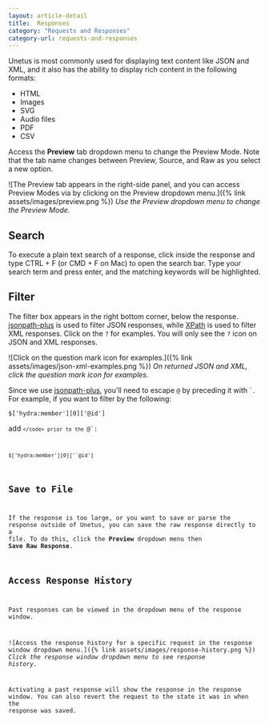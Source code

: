 ```yaml
---
layout: article-detail
title:  Responses
category: "Requests and Responses"
category-url: requests-and-responses
---
```


Unetus is most commonly used for displaying text content like JSON and XML, and it also has the ability to display rich content in the following formats:

* HTML
* Images
* SVG
* Audio files
* PDF
* CSV

Access the **Preview** tab dropdown menu to change the Preview Mode. Note that the tab name changes between Preview, Source, and Raw as you select a new option. 

![The Preview tab appears in the right-side panel, and you can access Preview Modes via by clicking on the Preview dropdown menu.]({% link assets/images/preview.png %})
_Use the Preview dropdown menu to change the Preview Mode._

## Search

To execute a plain text search of a response, click inside the response and type CTRL + F (or CMD + F on Mac) to open the search bar. Type your search term and press enter, and the matching keywords will be highlighted.

## Filter

The filter box appears in the right bottom corner, below the response. [jsonpath-plus](https://www.npmjs.com/package/jsonpath-plus) is used to filter JSON responses, while [XPath](https://www.w3.org/TR/xpath/) is used to filter XML responses. Click on the `?` for examples. You will only see the `?` icon on JSON and XML responses.

![Click on the question mark icon for examples.]({% link assets/images/json-xml-examples.png %})
_On returned JSON and XML, click the question mark icon for examples._

Since we use [jsonpath-plus](https://www.npmjs.com/package/jsonpath-plus), you'll need to escape `@` by preceding it with <code>`</code>. For example, if you want to filter by the following:

```text
$['hydra:member'][0]['@id']
```

add <code>`</code> prior to the `@`:

```text
$['hydra:member'][0]['`@id']
```

## Save to File

If the response is too large, or you want to save or parse the response outside of Unetus, you can save the raw response directly to a file. To do this, click the **Preview** dropdown menu then **Save Raw Response**.

## Access Response History

Past responses can be viewed in the dropdown menu of the response window.

![Access the response history for a specific request in the response window dropdown menu.]({% link assets/images/response-history.png %})
_Click the response window dropdown menu to see response history._

Activating a past response will show the response in the response window. You can also revert the request to the state it was in when the response was saved.
